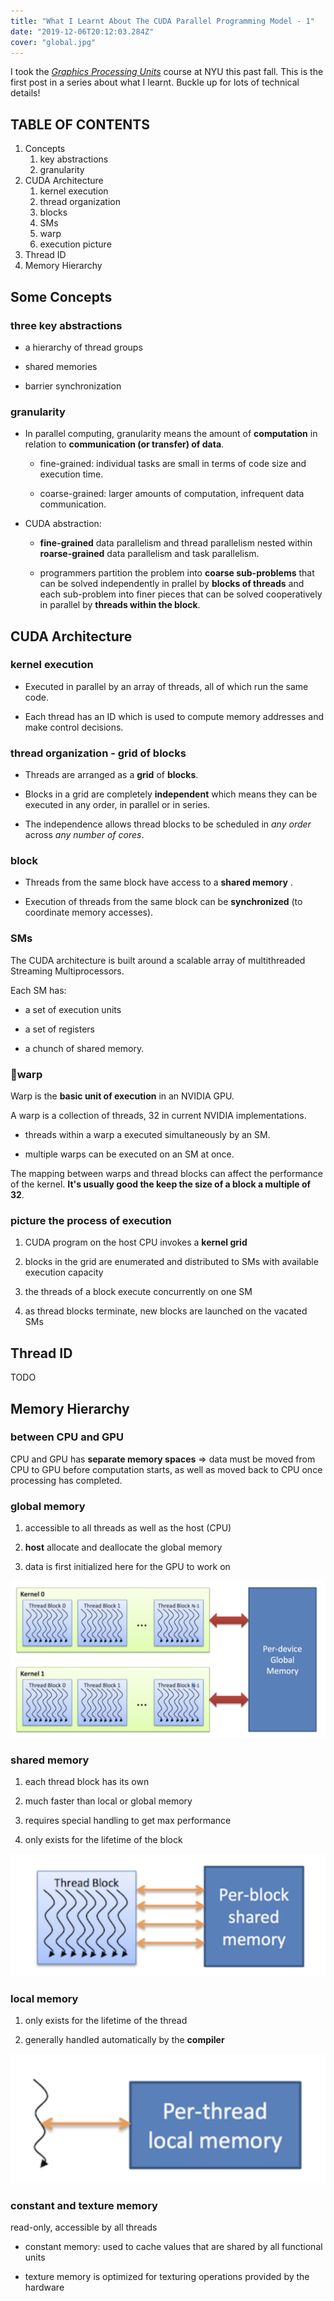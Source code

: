 ```yaml
---
title: "What I Learnt About The CUDA Parallel Programming Model - 1"
date: "2019-12-06T20:12:03.284Z"
cover: "global.jpg"
---
```


I took the [_Graphics Processing Units_](https://cs.nyu.edu/courses/fall19/CSCI-GA.3033-004/) course at NYU this past fall. This is the first post in a series about what I learnt. Buckle up for lots of technical details!

## TABLE OF CONTENTS

1. Concepts
   1. key abstractions
   1. granularity
1. CUDA Architecture
   1. kernel execution
   1. thread organization
   1. blocks
   1. SMs
   1. warp
   1. execution picture
1. Thread ID
1. Memory Hierarchy

## Some Concepts

### three key abstractions

- a hierarchy of thread groups

- shared memories

- barrier synchronization

### granularity

- In parallel computing, granularity means the amount of **computation** in relation to **communication (or transfer) of data**.

  - fine-grained: individual tasks are small in terms of code size and execution time.

  - coarse-grained: larger amounts of computation, infrequent data communication.

- CUDA abstraction:

  - **fine-grained** data parallelism and thread parallelism nested within **roarse-grained** data parallelism and task parallelism.

  - programmers partition the problem into **coarse sub-problems** that can be solved independently in prallel by **blocks of threads** and each sub-problem into finer pieces that can be solved cooperatively in parallel by **threads within the block**.

## CUDA Architecture

### kernel execution

- Executed in parallel by an array of threads, all of which run the same code.

- Each thread has an ID which is used to compute memory addresses and make control decisions.

### thread organization - grid of blocks

- Threads are arranged as a **grid** of **blocks**.

- Blocks in a grid are completely **independent** which means they can be executed in any order, in parallel or in series.

- The independence allows thread blocks to be scheduled in _any order_ across _any number of cores_.

### block

- Threads from the same block have access to a **shared memory** .

- Execution of threads from the same block can be **synchronized** (to coordinate memory accesses).

### SMs

The CUDA architecture is built around a scalable array of multithreaded Streaming Multiprocessors.

Each SM has:

- a set of execution units
- a set of registers

- a chunch of shared memory.

### 🧐warp

Warp is the **basic unit of execution** in an NVIDIA GPU.

A warp is a collection of threads, 32 in current NVIDIA implementations.

- threads within a warp a executed simultaneously by an SM.

- multiple warps can be executed on an SM at once.

The mapping between warps and thread blocks can affect the performance of the kernel.
**It's usually good the keep the size of a block a multiple of 32**.

### picture the process of execution

1. CUDA program on the host CPU invokes a **kernel grid**

1. blocks in the grid are enumerated and distributed to SMs with available execution capacity

1. the threads of a block execute concurrently on one SM

1. as thread blocks terminate, new blocks are launched on the vacated SMs

## Thread ID

TODO

## Memory Hierarchy

### between CPU and GPU

CPU and GPU has **separate memory spaces** => data must be moved from CPU to GPU before computation starts, as well as moved back to CPU once processing has completed.

### global memory

1. accessible to all threads as well as the host (CPU)

1. **host** allocate and deallocate the global memory

1. data is first initialized here for the GPU to work on

![global](./global.png)

### shared memory

1. each thread block has its own

1. much faster than local or global memory

1. requires special handling to get max performance

1. only exists for the lifetime of the block

![global](./shared.png)

### local memory

1. only exists for the lifetime of the thread

1. generally handled automatically by the **compiler**

![global](./local.png)

### constant and texture memory

read-only, accessible by all threads

- constant memory: used to cache values that are shared by all functional units

- texture memory is optimized for texturing operations provided by the hardware
